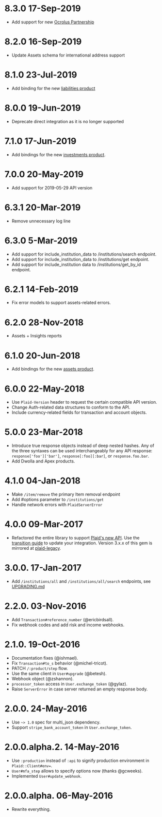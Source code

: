 # 8.3.0 17-Sep-2019

* Add support for new [Ocrolus Partnership](https://plaid.com/docs/ocrolus/)

# 8.2.0 16-Sep-2019

* Update Assets schema for international address support

# 8.1.0 23-Jul-2019

* Add binding for the new [liabilities product](https://plaid.com/docs/api/#liabilities)

# 8.0.0 19-Jun-2019

* Deprecate direct integration as it is no longer supported

# 7.1.0 17-Jun-2019

* Add bindings for the new [investments product](https://plaid.com/docs/api/#investments).

# 7.0.0 20-May-2019

* Add support for 2019-05-29 API version

# 6.3.1 20-Mar-2019

* Remove unnecessary log line

# 6.3.0 5-Mar-2019

* Add support for include_institution_data to /institutions/search endpoint.
* Add support for include_institution_data to /institutions/get endpoint.
* Add support for include_institution data to /institutions/get_by_id endpoint.

# 6.2.1 14-Feb-2019

* Fix error models to support assets-related errors.

# 6.2.0 28-Nov-2018

* Assets + Insights reports

# 6.1.0 20-Jun-2018

* Add bindings for the new [assets product](https://plaid.com/docs/api/#assets).

# 6.0.0 22-May-2018

* Use `Plaid-Version` header to request the certain compatible API version.
* Change Auth-related data structures to conform to the API.
* Include currency-related fields for transaction and account objects.

# 5.0.0 23-Mar-2018

* Introduce true response objects instead of deep nested hashes. Any of the
  three syntaxes can be used interchangeably for any API response:
  `response['foo']['bar']`, `response[:foo][:bar]`, or `response.foo.bar`.
* Add Dwolla and Apex products.

# 4.1.0 04-Jan-2018

* Make `/item/remove` the primary Item removal endpoint
* Add #options parameter to `/institutions/get`
* Handle network errors with `PlaidServerError`

# 4.0.0 09-Mar-2017

* Refactored the entire library to support [Plaid's new API](https://blog.plaid.com/improving-our-api/). Use the [transition guide](https://plaid.com/docs/link/transition-guide) to update your integration. Version 3.x.x of this gem is mirrored at [plaid-legacy](https://github.com/plaid/plaid-ruby-legacy).

# 3.0.0. 17-Jan-2017

* Add `/institutions/all` and `/institutions/all/search` endpoints, see [UPGRADING.md](UPGRADING.md#upgrading-from-2xx-to-300)

# 2.2.0. 03-Nov-2016

* Add `Transaction#reference_number` (@ericbirdsall).
* Fix webhook codes and add risk and income webhooks.

# 2.1.0. 19-Oct-2016

* Documentation fixes (@ishmael).
* Fix `Transaction#to_s` behavior (@michel-tricot).
* PATCH `/:product/step` flow.
* Use the same client in `User#upgrade` (@betesh).
* Webhook object (@zshannon).
* `processor_token` access in `User.exchange_token` (@gylaz).
* Raise `ServerError` in case server returned an empty response body.

# 2.0.0. 24-May-2016

* Use `~> 1.0` spec for multi_json dependency.
* Support `stripe_bank_account_token` in `User.exchange_token`.

# 2.0.0.alpha.2. 14-May-2016

* Use `:production` instead of `:api` to signify production environment
  in `Plaid::Client#env=`.
* `User#mfa_step` allows to specify options now (thanks @gcweeks).
* Implemented `User#update_webhook`.

# 2.0.0.alpha. 06-May-2016

* Rewrite everything.
